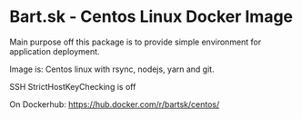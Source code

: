 # Bart.sk - Centos Linux Docker Image

Main purpose off this package is to provide simple environment for application deployment.

Image is: Centos linux with rsync, nodejs, yarn and git.

SSH StrictHostKeyChecking is off

On Dockerhub: https://hub.docker.com/r/bartsk/centos/
